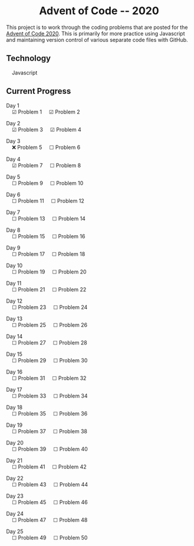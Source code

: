 <h1 align="center">Advent of Code -- 2020</h1>

This project is to work through the coding problems that are posted for the [Advent of Code 2020](www.adventofcode.com/2020).  This is primarily for more practice using Javascript and maintaining version control of various separate code files with GitHub.

## Technology

&nbsp;&nbsp;&nbsp;&nbsp;Javascript

## Current Progress

Day 1<br>
&nbsp;&nbsp;&nbsp;&nbsp;&#9745; Problem 1
&nbsp;&nbsp;&nbsp;&nbsp;&#9745; Problem 2

Day 2<br>
&nbsp;&nbsp;&nbsp;&nbsp;&#9745; Problem 3
&nbsp;&nbsp;&nbsp;&nbsp;&#9745; Problem 4

Day 3<br>
&nbsp;&nbsp;&nbsp;&nbsp;:x: Problem 5
&nbsp;&nbsp;&nbsp;&nbsp;&#9744; Problem 6

Day 4<br>
&nbsp;&nbsp;&nbsp;&nbsp;&#9745; Problem 7
&nbsp;&nbsp;&nbsp;&nbsp;&#9744; Problem 8

Day 5<br>
&nbsp;&nbsp;&nbsp;&nbsp;&#9744; Problem 9
&nbsp;&nbsp;&nbsp;&nbsp;&#9744; Problem 10

Day 6<br>
&nbsp;&nbsp;&nbsp;&nbsp;&#9744; Problem 11
&nbsp;&nbsp;&nbsp;&nbsp;&#9744; Problem 12

Day 7<br>
&nbsp;&nbsp;&nbsp;&nbsp;&#9744; Problem 13
&nbsp;&nbsp;&nbsp;&nbsp;&#9744; Problem 14

Day 8<br>
&nbsp;&nbsp;&nbsp;&nbsp;&#9744; Problem 15
&nbsp;&nbsp;&nbsp;&nbsp;&#9744; Problem 16

Day 9<br>
&nbsp;&nbsp;&nbsp;&nbsp;&#9744; Problem 17
&nbsp;&nbsp;&nbsp;&nbsp;&#9744; Problem 18

Day 10<br>
&nbsp;&nbsp;&nbsp;&nbsp;&#9744; Problem 19
&nbsp;&nbsp;&nbsp;&nbsp;&#9744; Problem 20

Day 11<br>
&nbsp;&nbsp;&nbsp;&nbsp;&#9744; Problem 21
&nbsp;&nbsp;&nbsp;&nbsp;&#9744; Problem 22

Day 12<br>
&nbsp;&nbsp;&nbsp;&nbsp;&#9744; Problem 23
&nbsp;&nbsp;&nbsp;&nbsp;&#9744; Problem 24

Day 13<br>
&nbsp;&nbsp;&nbsp;&nbsp;&#9744; Problem 25
&nbsp;&nbsp;&nbsp;&nbsp;&#9744; Problem 26

Day 14<br>
&nbsp;&nbsp;&nbsp;&nbsp;&#9744; Problem 27
&nbsp;&nbsp;&nbsp;&nbsp;&#9744; Problem 28

Day 15<br>
&nbsp;&nbsp;&nbsp;&nbsp;&#9744; Problem 29
&nbsp;&nbsp;&nbsp;&nbsp;&#9744; Problem 30

Day 16<br>
&nbsp;&nbsp;&nbsp;&nbsp;&#9744; Problem 31
&nbsp;&nbsp;&nbsp;&nbsp;&#9744; Problem 32

Day 17<br>
&nbsp;&nbsp;&nbsp;&nbsp;&#9744; Problem 33
&nbsp;&nbsp;&nbsp;&nbsp;&#9744; Problem 34

Day 18<br>
&nbsp;&nbsp;&nbsp;&nbsp;&#9744; Problem 35
&nbsp;&nbsp;&nbsp;&nbsp;&#9744; Problem 36

Day 19<br>
&nbsp;&nbsp;&nbsp;&nbsp;&#9744; Problem 37
&nbsp;&nbsp;&nbsp;&nbsp;&#9744; Problem 38

Day 20<br>
&nbsp;&nbsp;&nbsp;&nbsp;&#9744; Problem 39
&nbsp;&nbsp;&nbsp;&nbsp;&#9744; Problem 40

Day 21<br>
&nbsp;&nbsp;&nbsp;&nbsp;&#9744; Problem 41
&nbsp;&nbsp;&nbsp;&nbsp;&#9744; Problem 42

Day 22<br>
&nbsp;&nbsp;&nbsp;&nbsp;&#9744; Problem 43
&nbsp;&nbsp;&nbsp;&nbsp;&#9744; Problem 44

Day 23<br>
&nbsp;&nbsp;&nbsp;&nbsp;&#9744; Problem 45
&nbsp;&nbsp;&nbsp;&nbsp;&#9744; Problem 46

Day 24<br>
&nbsp;&nbsp;&nbsp;&nbsp;&#9744; Problem 47
&nbsp;&nbsp;&nbsp;&nbsp;&#9744; Problem 48

Day 25<br>
&nbsp;&nbsp;&nbsp;&nbsp;&#9744; Problem 49
&nbsp;&nbsp;&nbsp;&nbsp;&#9744; Problem 50